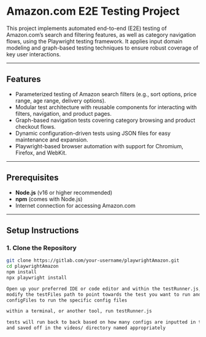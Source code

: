 # Amazon.com E2E Testing Project

This project implements automated end-to-end (E2E) testing of Amazon.com’s search and filtering features, as well as category navigation flows, using the Playwright testing framework. It applies input domain modeling and graph-based testing techniques to ensure robust coverage of key user interactions.

---

## Features

- Parameterized testing of Amazon search filters (e.g., sort options, price range, age range, delivery options).
- Modular test architecture with reusable components for interacting with filters, navigation, and product pages.
- Graph-based navigation tests covering category browsing and product checkout flows.
- Dynamic configuration-driven tests using JSON files for easy maintenance and expansion.
- Playwright-based browser automation with support for Chromium, Firefox, and WebKit.

---

## Prerequisites

- **Node.js** (v16 or higher recommended)  
- **npm** (comes with Node.js)  
- Internet connection for accessing Amazon.com

---

## Setup Instructions

### 1. Clone the Repository

```bash
git clone https://gitlab.com/your-username/playwrightAmazon.git
cd playwrightAmazon
npm install
npx playwright install

Open up your preferred IDE or code editor and within the testRunner.js,
modify the testFiles path to point towards the test you want to run and modify the 
configFiles to run the specific config files

within a terminal, or another tool, run testRunner.js

tests will run back to back based on how many configs are inputted in testRunner.js, video artifacts are produced
and saved off in the videos/ directory named appropriately
